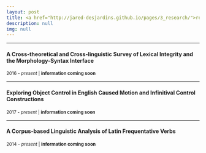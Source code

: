 ```yaml
---
layout: post
title: <a href="http://jared-desjardins.github.io/pages/3_research/">research</a> | current projects
description: null
img: null
---
```


***
<sub></sub>
<h4>A Cross-theoretical and Cross-linguistic Survey of Lexical Integrity and the Morphology-Syntax Interface</h4>
<sup>2016 - <i>present</i> | <b>information coming soon</b></sup>

***
<sub></sub>
<h4>Exploring Object Control in English Caused Motion and Infinitival Control Constructions</h4>
<sup>2017 - <i>present</i> | <b>information coming soon</b></sup>

***
<sub></sub>
<h4>A Corpus-based Linguistic Analysis of Latin Frequentative Verbs</h4>
<sup>2014 - <i>present</i> | <b>information coming soon</b></sup>

